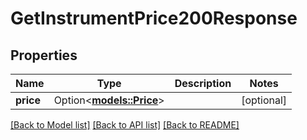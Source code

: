 # GetInstrumentPrice200Response

## Properties

Name | Type | Description | Notes
------------ | ------------- | ------------- | -------------
**price** | Option<[**models::Price**](Price.md)> |  | [optional]

[[Back to Model list]](../README.md#documentation-for-models) [[Back to API list]](../README.md#documentation-for-api-endpoints) [[Back to README]](../README.md)


